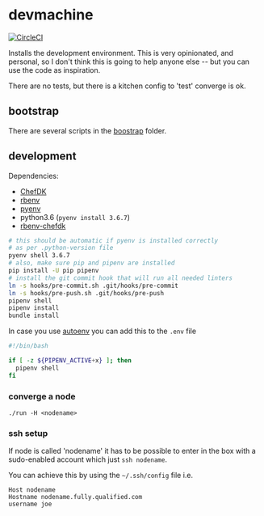 # devmachine

[![CircleCI](https://circleci.com/gh/gbagnoli/devmachine.svg?style=svg)](https://circleci.com/gh/gbagnoli/devmachine)

Installs the development environment.  This is very opinionated, and personal,
so I don't think this is going to help anyone else -- but you can use the code
as inspiration.

There are no tests, but there is a kitchen config to 'test' converge is ok.

## bootstrap

There are several scripts in the [boostrap](./boostrap) folder.

## development

Dependencies:
* [ChefDK](https://downloads.chef.io/chefdk)
* [rbenv](https://github.com/rbenv/rbenv)
* [pyenv](https://github.com/pyenv/pyenv)
* python3.6 (`pyenv install 3.6.7`)
* [rbenv-chefdk](https://github.com/docwhat/rbenv-chefdk)

```bash
# this should be automatic if pyenv is installed correctly
# as per .python-version file
pyenv shell 3.6.7
# also, make sure pip and pipenv are installed
pip install -U pip pipenv
# install the git commit hook that will run all needed linters
ln -s hooks/pre-commit.sh .git/hooks/pre-commit
ln -s hooks/pre-push.sh .git/hooks/pre-push
pipenv shell
pipenv install
bundle install
```

In case you use [autoenv](https://github.com/kennethreitz/autoenv) you can add this to the `.env` file

```bash
#!/bin/bash

if [ -z ${PIPENV_ACTIVE+x} ]; then
  pipenv shell
fi
```

### converge a node

```
./run -H <nodename>
```

### ssh setup

If node is called 'nodename' it has to be possible to enter in the box
with a sudo-enabled account which just `ssh nodename`.

You can achieve this by using the `~/.ssh/config` file
i.e.

```
Host nodename
Hostname nodename.fully.qualified.com
username joe
```
